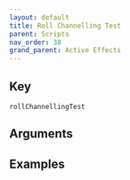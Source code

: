 ```yaml
---
layout: default
title: Roll Channelling Test
parent: Scripts
nav_order: 38
grand_parent: Active Effects
---
```

## Key

`rollChannellingTest`

## Arguments 

## Examples

